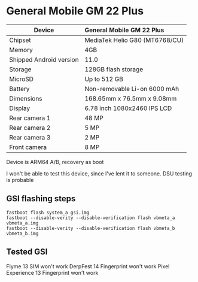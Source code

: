 # General Mobile GM 22 Plus

| Device                  | General Mobile GM 22 Plus                                   |
| ----------------------- | :---------------------------------------------------------- |
| Chipset                 | MediaTek Helio G80 (MT6768/CU)                              |                                 
| Memory                  | 4GB                                                         |
| Shipped Android version | 11.0                                                        |
| Storage                 | 128GB flash storage                                         |
| MicroSD                 | Up to 512 GB                                                |
| Battery                 | Non-removable Li-on 6000 mAh                                |
| Dimensions              | 168.65mm x 76.5mm x 9.08mm                                  |
| Display                 | 6.78 inch 1080x2460 IPS LCD                                 |
| Rear camera 1           | 48 MP                                                       |
| Rear camera 2           | 5 MP                                                        |
| Rear camera 3           | 2 MP                                                        |
| Front camera            | 8 MP                                                        |

Device is ARM64 A/B, recovery as boot

I won't be able to test this device, since I've lent it to someone. DSU testing is probable

## GSI flashing steps
```
fastboot flash system_a gsi.img
fastboot --disable-verity --disable-verification flash vbmeta_a vbmeta_a.img
fastboot --disable-verity --disable-verification flash vbmeta_b vbmeta_b.img
```

## Tested GSI
Flyme 13 SIM won't work
DerpFest 14 Fingerprint won't work
Pixel Experience 13 Fingerprint won't work



